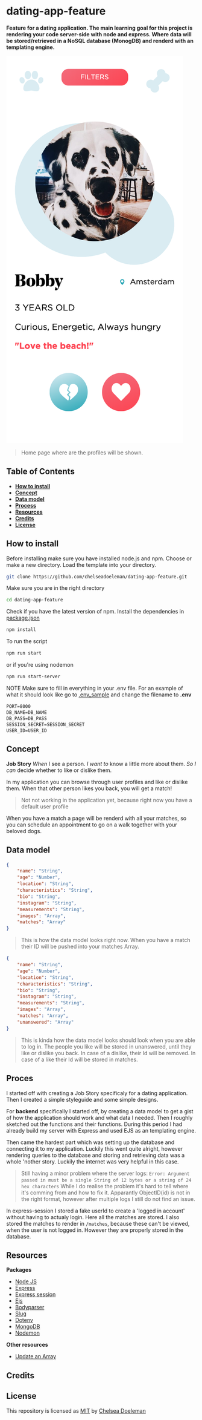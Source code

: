 # dating-app-feature
**Feature for a dating application. The main learning goal for this project is rendering your code server-side with node and express. Where data will be stored/retrieved in a NoSQL database (MonogDB) and renderd with an templating engine.**

![Application](./docs/littls.png)
> Home page where are the profiles will be shown.

## Table of Contents
* **[How to install](#how-to-install)**
* **[Concept](#concept)**
* **[Data model](#data-model)**
* **[Process](#process)**
* **[Resources](#resources)**
* **[Credits](#credits)**
* **[License](#license)**

## How to install

Before installing make sure you have installed node.js and npm.
Choose or make a new directory.
Load the template into your directory.

```bash
git clone https://github.com/chelseadoeleman/dating-app-feature.git
```

Make sure you are in the right directory 
```bash
cd dating-app-feature
```

Check if you have the latest version of npm.
Install the dependencies in [package.json](./package.json)
```bash
npm install
```
To run the script 
```bash
npm run start
```
or if you're using nodemon
```bash
npm run start-server
```

NOTE 
Make sure to fill in everything in your .env file. For an example of what it should look like go to [.env_sample](.env_sample) and change the filename to **.env**
```
PORT=8000
DB_NAME=DB_NAME
DB_PASS=DB_PASS
SESSION_SECRET=SESSION_SECRET
USER_ID=USER_ID
```

## Concept

**Job Story**
*When* I see a person. *I want to* know a little more about them. *So I can* decide whether to like or dislike them.

In my application you can browse through user profiles and like or dislike them. When that other person likes you back, you will get a match! 
> Not not working in the application yet, because right now you have a default user profile

When you have a match a page will be renderd with all your matches, so you can schedule an appointment to go on a walk together with your beloved dogs. 

## Data model

```json
{
    "name": "String",
    "age": "Number",
    "location": "String",
    "characteristics": "String",
    "bio": "String",
    "instagram": "String",
    "measurements": "String",
    "images": "Array",
    "matches": "Array"
}

```
> This is how the data model looks right now. When you have a match their ID will be pushed into your matches Array. 

```json
{
    "name": "String",
    "age": "Number",
    "location": "String",
    "characteristics": "String",
    "bio": "String",
    "instagram": "String",
    "measurements": "String",
    "images": "Array",
    "matches": "Array",
    "unanswered": "Array"
}

```

> This is kinda how the data model looks should look when you are able to log in. The people you like will be stored in unanswered, until they like or dislike you back. In case of a dislike, their Id will be removed. In case of a like their Id will be stored in matches.


## Proces
I started off with creating a Job Story specificaly for a dating application. Then I created a simple styleguide and some simple designs. 

For **backend** specifically I started off, by creating a data model to get a gist of how the application should work and what data I needed. Then I roughly sketched out the functions and their functions. During this period I had already build my server with Express and used EJS as an templating engine. 

Then came the hardest part which was setting up the database and connecting it to my application. Luckily this went quite alright, however rendering queries to the database and storing and retrieving data was a whole 'nother story. Luckily the internet was very helpful in this case. 
> Still having a minor problem where the server logs: ```Error: Argument passed in must be a single String of 12 bytes or a string of 24 hex characters``` While I do realise the problem it's hard to tell where it's comming from and how to fix it. Apparantly ObjectID(id) is not in the right format, however after multiple logs I still do not find an issue. 

In express-session I stored a fake userId to create a 'logged in account' without having to actualy login. Here all the matches are stored. I also stored the matches to render in ```/matches```, because these can't be viewed, when the user is not logged in. However they are properly stored in the database.

## Resources
**Packages**
* [Node JS](https://nodejs.org/en/)
* [Express](https://expressjs.com/)
* [Express session](https://www.npmjs.com/package/express-session)
* [Ejs](https://ejs.co/)
* [Bodyparser](https://www.npmjs.com/package/body-parser)
* [Slug](https://www.npmjs.com/package/slug)
* [Dotenv](https://www.npmjs.com/package/dotenv)
* [MongoDB](https://www.mongodb.com/)
* [Nodemon](https://nodemon.io/)

**Other resources**
* [Update an Array](https://docs.mongodb.com/manual/reference/operator/update-array/)

## Credits

## License
This repository is licensed as [MIT](LICENSE) by [Chelsea Doeleman](https://github.com/chelseadoeleman)